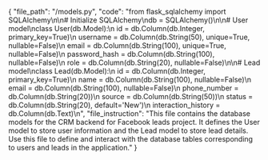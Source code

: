{
  "file_path": "/models.py",
  "code": "from flask_sqlalchemy import SQLAlchemy\n\n# Initialize SQLAlchemy\ndb = SQLAlchemy()\n\n# User model\nclass User(db.Model):\n    id = db.Column(db.Integer, primary_key=True)\n    username = db.Column(db.String(50), unique=True, nullable=False)\n    email = db.Column(db.String(100), unique=True, nullable=False)\n    password_hash = db.Column(db.String(100), nullable=False)\n    role = db.Column(db.String(20), nullable=False)\n\n# Lead model\nclass Lead(db.Model):\n    id = db.Column(db.Integer, primary_key=True)\n    name = db.Column(db.String(100), nullable=False)\n    email = db.Column(db.String(100), nullable=False)\n    phone_number = db.Column(db.String(20))\n    source = db.Column(db.String(50))\n    status = db.Column(db.String(20), default='New')\n    interaction_history = db.Column(db.Text)\n",
  "file_instruction": "This file contains the database models for the CRM backend for Facebook leads project. It defines the User model to store user information and the Lead model to store lead details. Use this file to define and interact with the database tables corresponding to users and leads in the application."
}
